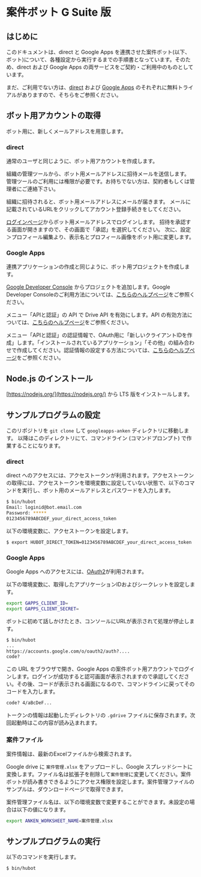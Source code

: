 # 案件ボット G Suite 版

## はじめに

このドキュメントは、direct と Google Apps を連携させた案件ボット(以下、ボット)について、各種設定から実行するまでの手順書となっています。そのため、direct および Google Apps の両サービスをご契約・ご利用中のものとしています。

まだ、ご利用でない方は、[direct](https://direct4b.com/ja/) および [Google Apps](https://www.google.co.jp/intx/ja/work/apps/business/) のそれぞれに無料トライアルがありますので、そちらをご参照ください。

## ボット用アカウントの取得

ボット用に、新しくメールアドレスを用意します。

### direct 

通常のユーザと同じように、ボット用アカウントを作成します。

組織の管理ツールから、ボット用メールアドレスに招待メールを送信します。
管理ツールのご利用には権限が必要です。お持ちでない方は、契約者もしくは管理者にご連絡下さい。

組織に招待されると、ボット用メールアドレスにメールが届きます。
メールに記載されているURLをクリックしてアカウント登録手続きをしてください。

[ログインページ](https://direct4b.com/signin)からボット用メールアドレスでログインします。
招待を承認する画面が開きますので、その画面で「承認」を選択してください。
次に、設定＞プロフィール編集より、表示名とプロフィール画像をボット用に変更します。

### Google Apps

連携アプリケーションの作成と同じように、ボット用プロジェクトを作成します。

[Google Developer Console](https://console.developers.google.com/) からプロジェクトを追加します。Google Developer Consoleのご利用方法については、[こちらのヘルプページ](https://developers.google.com/console/help/new/#creatingdeletingprojects)をご参照ください。

メニュー「APIと認証」の API で Drive API を有効にします。API の有効方法については、[こちらのヘルプページ](https://developers.google.com/console/help/new/#activatingapis)をご参照ください。

メニュー「APIと認証」の認証情報で、OAuth用に「新しいクライアントIDを作成」します。「インストールされているアプリケーション」「その他」の組み合わせで作成してください。認証情報の設定する方法については、[こちらのヘルプページ](https://developers.google.com/console/help/new/#generatingoauth2)をご参照ください。

## Node.js のインストール

[https://nodejs.org/](https://nodejs.org/) から LTS 版をインストールします。

## サンプルプログラムの設定

このリポジトリを `git clone` して `googleapps-anken` ディレクトリに移動します。
以降はこのディレクトリにて、コマンドライン (コマンドプロンプト) で作業することになります。

### direct

direct へのアクセスには、アクセストークンが利用されます。アクセストークンの取得には、アクセストークンを環境変数に設定していない状態で、以下のコマンドを実行し、ボット用のメールアドレスとパスワードを入力します。

```sh
$ bin/hubot
Email: loginid@bot.email.com
Password: *****
0123456789ABCDEF_your_direct_access_token
```

以下の環境変数に、アクセストークンを設定します。

```sh
$ export HUBOT_DIRECT_TOKEN=0123456789ABCDEF_your_direct_access_token
```

### Google Apps

Google Apps へのアクセスには、[OAuth2](https://developers.google.com/accounts/docs/OAuth2/)が利用されます。

以下の環境変数に、取得したアプリケーションIDおよびシークレットを設定します。

```sh
export GAPPS_CLIENT_ID=
export GAPPS_CLIENT_SECRET=
```

ボットに初めて話しかけたとき、コンソールにURLが表示されて処理が停止します。

```sh
$ bin/hubot
...
https://accounts.google.com/o/oauth2/auth?....
code? 
```

この URL をブラウザで開き、Google Apps の案件ボット用アカウントでログインします。ログインが成功すると認可画面が表示されますので承認してください。その後、コードが表示される画面になるので、コマンドラインに戻ってそのコードを入力します。

```sh
code? 4/aBcDeF...
```

トークンの情報は起動したディレクトリの ``.gdrive`` ファイルに保存されます。次回起動時はこの内容が読み込まれます。

### 案件ファイル

案件情報は、最新のExcelファイルから検索されます。

Google drive に ``案件管理.xlsx`` をアップロードし、Google スプレッドシートに変換します。ファイル名は拡張子を削除して``案件管理``に変更してください。案件ボットが読み書きできるようにアクセス権限を設定します。案件管理ファイルのサンプルは、ダウンロードページで取得できます。

案件管理ファイル名は、以下の環境変数で変更することができます。未設定の場合は以下の値になります。

```sh
export ANKEN_WORKSHEET_NAME=案件管理.xlsx
```

## サンプルプログラムの実行

以下のコマンドを実行します。

```sh
$ bin/hubot
```
